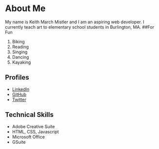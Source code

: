 # About Me
My name is Keith March Mistler and I am an aspiring web developer. I currently teach art to elementary school students in Burlington, MA.
##For Fun
1. Biking
2. Reading
3. Singing
4. Dancing
5. Kayaking

## Profiles
* [LinkedIn](https://www.linkedin.com/in/kmarchmistler/)
* [GitHub](https://github.com/keefers1030)
* [Twitter](https://twitter.com/mrmistler/)

## Technical Skills
* Adobe Creative Suite
* HTML, CSS, Javascript
* Microsoft Office
* GSuite
